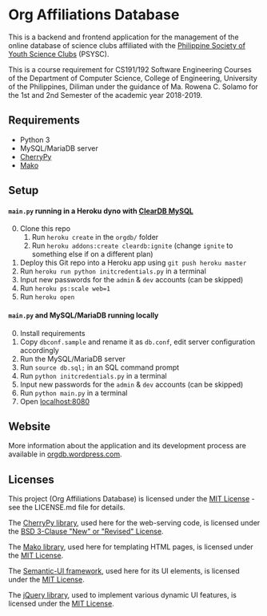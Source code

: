 # Org Affiliations Database

This is a backend and frontend application for the management of the online database of science clubs affiliated with the [Philippine Society of Youth Science Clubs](https://www.facebook.com/psysc.inc) (PSYSC).

This is a course requirement for CS191/192 Software Engineering Courses of the Department of Computer Science, College of Engineering, University of the Philippines, Diliman under the guidance of Ma. Rowena C. Solamo for the 1st and 2nd Semester of the academic year 2018-2019.

## Requirements
- Python 3
- MySQL/MariaDB server
- [CherryPy](https://cherrypy.org)
- [Mako](https://www.makotemplates.org)

## Setup
#### `main.py` running in a Heroku dyno with [ClearDB MySQL](https://elements.heroku.com/addons/cleardb)
0. Clone this repo
    1. Run `heroku create` in the `orgdb/` folder
    2. Run `heroku addons:create cleardb:ignite` (change `ignite` to something else if on a different plan)
1. Deploy this Git repo into a Heroku app using `git push heroku master`
2. Run `heroku run python initcredentials.py` in a terminal
3. Input new passwords for the `admin` & `dev` accounts (can be skipped)
4. Run `heroku ps:scale web=1`
5. Run `heroku open`
#### `main.py` and MySQL/MariaDB running locally
0. Install requirements
1. Copy `dbconf.sample` and rename it as `db.conf`, edit server configuration accordingly
2. Run the MySQL/MariaDB server
3. Run `source db.sql;` in an SQL command prompt
4. Run `python initcredentials.py` in a terminal
3. Input new passwords for the `admin` & `dev` accounts (can be skipped)
5. Run `python main.py` in a terminal
6. Open [localhost:8080](http://localhost:8080)

## Website

More information about the application and its development process are available in [orgdb.wordpress.com](https://orgdb.wordpress.com).

## Licenses

This project (Org Affiliations Database) is licensed under the [MIT License](https://opensource.org/licenses/MIT) - see the LICENSE.md file for details.

The [CherryPy library](https://cherrypy.org), used here for the web-serving code, is licensed under the [BSD 3-Clause "New" or "Revised" License](https://github.com/cherrypy/cherrypy/blob/master/LICENSE.md).

The [Mako library](https://www.makotemplates.org), used here for templating HTML pages, is licensed under the [MIT License](https://opensource.org/licenses/MIT).

The [Semantic-UI framework](https://github.com/Semantic-Org/Semantic-UI), used here for its UI elements, is licensed under the [MIT License](https://github.com/Semantic-Org/Semantic-UI/blob/master/LICENSE.md).

The [jQuery library](https://jquery.com/), used to implement various dynamic UI features, is licensed under the [MIT License](https://github.com/jquery/jquery/blob/master/LICENSE.txt).